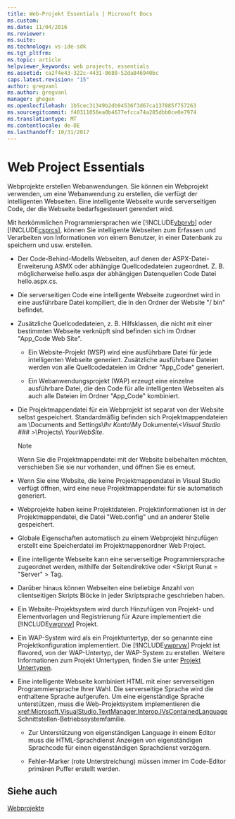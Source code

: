 ```yaml
---
title: Web-Projekt Essentials | Microsoft Docs
ms.custom: 
ms.date: 11/04/2016
ms.reviewer: 
ms.suite: 
ms.technology: vs-ide-sdk
ms.tgt_pltfrm: 
ms.topic: article
helpviewer_keywords: web projects, essentials
ms.assetid: ca2f4e43-322c-4431-8680-52da846940bc
caps.latest.revision: "15"
author: gregvanl
ms.author: gregvanl
manager: ghogen
ms.openlocfilehash: 1b5cec31349b2db94536f3d67ca137885f757263
ms.sourcegitcommit: f40311056ea0b4677efcca74a285dbb0ce0e7974
ms.translationtype: MT
ms.contentlocale: de-DE
ms.lasthandoff: 10/31/2017
---
```

# <a name="web-project-essentials"></a>Web Project Essentials
Webprojekte erstellen Webanwendungen. Sie können ein Webprojekt verwenden, um eine Webanwendung zu erstellen, die verfügt der intelligenten Webseiten. Eine intelligente Webseite wurde serverseitigen Code, der die Webseite bedarfsgesteuert gerendert wird.  
  
 Mit herkömmlichen Programmiersprachen wie [!INCLUDE[vbprvb](../../code-quality/includes/vbprvb_md.md)] oder [!INCLUDE[csprcs](../../data-tools/includes/csprcs_md.md)], können Sie intelligente Webseiten zum Erfassen und Verarbeiten von Informationen von einem Benutzer, in einer Datenbank zu speichern und usw. erstellen.  
  
-   Der Code-Behind-Modells Webseiten, auf denen der ASPX-Datei-Erweiterung ASMX oder abhängige Quellcodedateien zugeordnet. Z. B. möglicherweise hello.aspx der abhängigen Datenquellen Code Datei hello.aspx.cs.  
  
-   Die serverseitigen Code eine intelligente Webseite zugeordnet wird in eine ausführbare Datei kompiliert, die in den Ordner der Website "/ bin" befindet.  
  
-   Zusätzliche Quellcodedateien, z. B. Hilfsklassen, die nicht mit einer bestimmten Webseite verknüpft sind befinden sich im Ordner "App_Code Web Site".  
  
    -   Ein Website-Projekt (WSP) wird eine ausführbare Datei für jede intelligenten Webseite generiert. Zusätzliche ausführbare Dateien werden von alle Quellcodedateien im Ordner "App_Code" generiert.  
  
    -   Ein Webanwendungsprojekt (WAP) erzeugt eine einzelne ausführbare Datei, die den Code für alle intelligenten Webseiten als auch alle Dateien im Ordner "App_Code" kombiniert.  
  
-   Die Projektmappendatei für ein Webprojekt ist separat von der Website selbst gespeichert. Standardmäßig befinden sich Projektmappendateien am \Documents and Settings\\*Ihr Konto*\My Dokumente\\*\<Visual Studio ### >*\Projects\\ *YourWebSite*.  
  
    > [!NOTE]
    >  Wenn Sie die Projektmappendatei mit der Website beibehalten möchten, verschieben Sie sie nur vorhanden, und öffnen Sie es erneut.  
  
-   Wenn Sie eine Website, die keine Projektmappendatei in Visual Studio verfügt öffnen, wird eine neue Projektmappendatei für sie automatisch generiert.  
  
-   Webprojekte haben keine Projektdateien. Projektinformationen ist in der Projektmappendatei, die Datei "Web.config" und an anderer Stelle gespeichert.  
  
-   Globale Eigenschaften automatisch zu einem Webprojekt hinzufügen erstellt eine Speicherdatei im Projektmappenordner Web Project.  
  
-   Eine intelligente Webseite kann eine serverseitige Programmiersprache zugeordnet werden, mithilfe der Seitendirektive oder \<Skript Runat = "Server" > Tag.  
  
-   Darüber hinaus können Webseiten eine beliebige Anzahl von clientseitigen Skripts Blöcke in jeder Skriptsprache geschrieben haben.  
  
-   Ein Website-Projektsystem wird durch Hinzufügen von Projekt- und Elementvorlagen und Registrierung für Azure implementiert die [!INCLUDE[vwprvw](../../extensibility/internals/includes/vwprvw_md.md)] Projekt.  
  
-   Ein WAP-System wird als ein Projektuntertyp, der so genannte eine Projektkonfiguration implementiert. Die [!INCLUDE[vwprvw](../../extensibility/internals/includes/vwprvw_md.md)] Projekt ist flavored, von der WAP-Untertyp, der WAP-System zu erstellen. Weitere Informationen zum Projekt Untertypen, finden Sie unter [Projekt Untertypen](../../extensibility/internals/project-subtypes.md).  
  
-   Eine intelligente Webseite kombiniert HTML mit einer serverseitigen Programmiersprache Ihrer Wahl. Die serverseitige Sprache wird die enthaltene Sprache aufgerufen. Um eine eigenständige Sprache unterstützen, muss die Web-Projektsystem implementieren die <xref:Microsoft.VisualStudio.TextManager.Interop.IVsContainedLanguage> Schnittstellen-Betriebssystemfamilie.  
  
    -   Zur Unterstützung von eigenständigen Language in einem Editor muss die HTML-Sprachdienst Anzeigen von eigenständigen Sprachcode für einen eigenständigen Sprachdienst verzögern.  
  
    -   Fehler-Marker (rote Unterstreichung) müssen immer im Code-Editor primären Puffer erstellt werden.  
  
## <a name="see-also"></a>Siehe auch  
 [Webprojekte](../../extensibility/internals/web-projects.md)